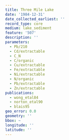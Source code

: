 ```yaml
---
title: Three Mile Lake
date: '1984-12-31'
date_collected_earliest: ''
record_type: core
medium: lake_sediment
feature: '507'
description: ''
parameters:
  - Pb/210
  - Cd/extractable
  - C_N
  - C/organic
  - Cu/extractable
  - Fe/extractable
  - Ni/extractable
  - N/organic
  - Pb/extractable
  - Zn/extractable
publications:
  - wong_etal84
  - norton_etal90
  - blais95
geo_error: 0.0
geometry: ''
bbox: ~
longitude: ''
latitude: ''
---
```

